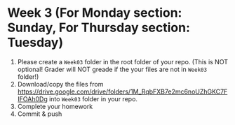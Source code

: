 # Week 3 (For Monday section: Sunday, For Thursday section: Tuesday)

1. Please create a `Week03` folder in the root folder of your repo. (This is NOT optional! Grader will NOT greade if the your files are not in `Week03` folder!)
2. Download/copy the files from https://drive.google.com/drive/folders/1M_RqbFXB7e2mc6noUZhGKC7FIFOAh0Dg into `Week03` folder in your repo. 
3. Complete your homework 
4. Commit & push